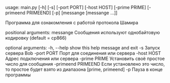 usage: main.py [-h] [-s] [-port PORT] [-host HOST] [-prime PRIME]
               [-primeend PRIMEEND] [-p]
               [messange [messange ...]]

Программа для ознакомления с работой протокола Шамира

positional arguments:
  messange            Сообщения используют однобайтовую кодировку (default =
                      cp866)

optional arguments:
  -h, --help          show this help message and exit
  -s                  Запуск сервера Bob
  -port PORT          Порт для соединения или сервера
  -host HOST          Адрес подключения или сервера
  -prime PRIME        Установить своё простое число для сообщения
  -primeend PRIMEEND  Если установлено это число, то простое будет взято из
                      диапазона [prime, primeend]
  -p                  Пауза в конце программы

